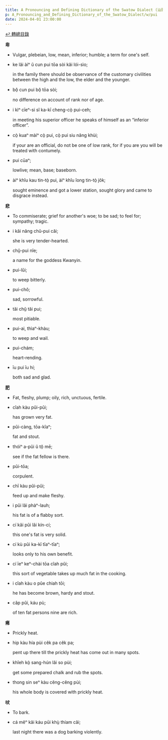 ```yaml
---
title: A Pronouncing and Defining Dictionary of the Swatow Dialect (汕頭方言音義字典) / pui
p: A_Pronouncing_and_Defining_Dictionary_of_the_Swatow_Dialect/w/pui
date: 2024-04-01 23:00:00
---
```


[↩️ 轉總目錄](/A_Pronouncing_and_Defining_Dictionary_of_the_Swatow_Dialect)


**卑**
- Vulgar, plebeian, low, mean, inferior; humble; a term for one's self.

- ke lâi àiⁿ ŭ cun pui tōa sòi kâi lói-sìo;

  in the family there should be observance of the customary civilities between the high and the low, the elder and the younger.

- bô̤ cun pui bô̤ tōa sòi;

  no difference on account of rank nor of age.

- i kìⁿ cīeⁿ-si sĭ ka-kī cheng-cò̤ pui-ceh;

  in meeting his superior officer he speaks of himself as an “inferior officer”.

- cò̤ kuaⁿ màiⁿ cò̤ pui, cò̤ pui siu nâng khùi;

  if your are an official, do not be one of low rank, for if you are you will be treated with contumely.

- pui cūaⁿ;

  lowlive; mean, base; baseborn.

- àiⁿ khîu kau tin-tò̤ pui, àiⁿ khîu îong tin-tò̤ jôk;

  sought eminence and got a lower station, sought glory and came to disgrace instead.

**悲**
- To commiserate; grief for another's woe; to be sad; to feel for; sympathy; tragic.

- i kâi nâng chû-pui căi;

  she is very tender-hearted.

- chṳ̂-pui nîe;

  a name for the goddess Kwanyin.

- pui-lŭi;

  to weep bitterly.

- pui-chô;

  sad, sorrowful.

- tăi chṳ̂ tăi pui;

  most pitiable.

- pui-ai, thìaⁿ-khàu;

  to weep and wail.

- pui-chám;

  heart-rending.

- īu pui īu hí;

  both sad and glad.

**肥**
- Fat, fleshy, plump; oily, rich, unctuous, fertile.

- cîah kàu pûi-pûi;

  has grown very fat.

- pûi-càng, tōa-kîaⁿ;

  fat and stout.

- thóiⁿ a-pûi ŭ tŏ̤ mē;

  see if the fat fellow is there.

- pûi-tōa;

  corpulent.

- chī kàu pûi-pûi;

  feed up and make fleshy.

- i pûi lâi phàⁿ-lauh;

  his fat is of a flabby sort.

- cí kâi pûi lâi kín-cí;

  this one's fat is very solid.

- cí kù pûi ka-kī tīaⁿ-tīaⁿ;

  looks only to his own benefit.

- cí īeⁿ keⁿ-chài tōa cîah pûi;

  this sort of vegetable takes up much fat in the cooking.

- i cîah kàu o pûe chiah tōi;

  he has become brown, hardy and stout.

- câp pûi, káu pù;

  of ten fat persons nine are rich.

**疿**
- Prickly heat.

- hip kàu hía pùi cêk pa cêk pa;

  pent up there till the prickly heat has come out in many spots.

- khîeh kò̤ sang-hún lâi so pùi;

  get some prepared chalk and rub the spots.

- thong sin seⁿ kàu cĕng-cĕng pùi;

  his whole body is covered with prickly heat.

**吠**
- To bark.

- cá mêⁿ kâi káu pūi khṳ̀ thíam căi;

  last night there was a dog barking violently.